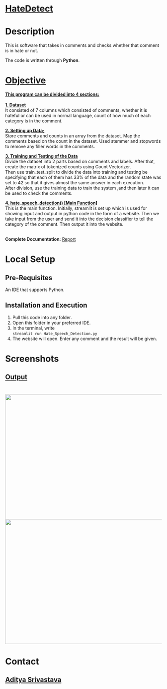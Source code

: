 # <ins>**HateDetect**</ins>
# Description
This is software that takes in comments and checks whether that comment is in hate or not.

The code is written through **Python**.

# [Objective](https://github.com/blank0826/HateDetect/blob/master/Hate_Speech_Detection.py)

  **<ins>This program can be divided into 4 sections:</ins>** <br /><br />
  **<ins>1. Dataset**</ins><br/>
  It consisted of 7 columns which consisted of comments, whether it is hateful or can be used in normal language, count of how much of each category is in the comment.<br/>
  
  **<ins>2. Setting up Data;**</ins><br/>
    Store comments and counts in an array from the dataset. Map the comments based on the count in the dataset. Used stemmer and stopwords to remove any filler words in the comments.<br/>
  
  **<ins>3. Training and Testing of the Data**</ins><br/>
  Divide the dataset into 2 parts based on comments and labels. After that, create the matrix of tokenized counts using Count Vectorizer.<br/>
  Then use train_test_split to divide the data into training and testing be specifying that each of them has 33% of the data and the random state was set to 42 so that it gives almost the same answer in each execution.<br/>
  After division, use the training data to train the system ,and then later it can be used to check the comments.<br/>
  
  **<ins>4. hate_speech_detection() [Main Function]</ins>**<br/>
  This is the main function. Initially, streamlit is set up which is used for showing input and output in python code in the form of a website. Then we take input from the user and send it into the decision classifier to tell the category of the comment. Then output it into the website. <br/><br/>
  
  **Complete Documentation:** [Report](https://github.com/blank0826/HateDetect/blob/master/HateDetect%20Report.pdf)

# Local Setup

## Pre-Requisites
An IDE that supports Python.
## Installation and Execution
1. Pull this code into any folder.<br />
2. Open this folder in your preferred IDE.<br />
3. In the terminal, write <br/>
``
streamlit run Hate_Speech_Detection.py
``
5. The website will open. Enter any comment and the result will be given.<br />

# Screenshots
## **<ins>Output**</ins><br/><br/>

<img src="https://user-images.githubusercontent.com/33955028/149612902-a9e61fe6-5af9-4d39-b5e9-78a1b0fd9d4a.png" width="620" height="400">
<img src="https://user-images.githubusercontent.com/33955028/149612820-14f2cc35-3f39-4a0f-9ecd-f9fac62ba1e2.png" width="620" height="400">
  
# Contact
## [Aditya Srivastava](mailto:aditya26052002@gmail.com?subject=GitHub)
